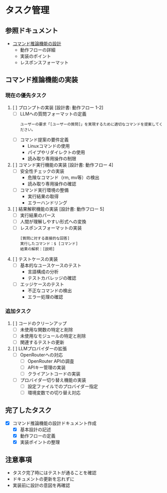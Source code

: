 # タスク管理

## 参照ドキュメント
- [コマンド推論機能の設計](docs/COMMAND_INFERENCE.md)
  - 動作フローの詳細
  - 実装のポイント
  - レスポンスフォーマット

## コマンド推論機能の実装

### 現在の優先タスク
1. [ ] プロンプトの実装 [設計書: 動作フロー 1-2]
   - [ ] LLMへの質問フォーマットの定義
     ```
     ユーザーの要求「[ユーザーの質問]」を実現するために適切なコマンドを提案してください。
     ```
   - [ ] コマンド提案の要件定義
     - Linuxコマンドの使用
     - パイプやリダイレクトの使用
     - 読み取り専用操作の制限

2. [ ] コマンド実行機能の実装 [設計書: 動作フロー 4]
   - [ ] 安全性チェックの実装
     - 危険なコマンド（rm, mv等）の検出
     - 読み取り専用操作の確認
   - [ ] コマンド実行環境の整備
     - 実行結果の取得
     - エラーハンドリング

3. [ ] 結果解釈機能の実装 [設計書: 動作フロー 5]
   - [ ] 実行結果のパース
   - [ ] 人間が理解しやすい形式への変換
   - [ ] レスポンスフォーマットの実装
     ```
     [質問に対する直接的な回答]
     実行したコマンド：$ [コマンド]
     結果の解釈：[説明]
     ```

4. [ ] テストケースの実装
   - [ ] 基本的なユースケースのテスト
     - 言語構成の分析
     - テストカバレッジの確認
   - [ ] エッジケースのテスト
     - 不正なコマンドの検出
     - エラー処理の確認

### 追加タスク
1. [ ] コードのクリーンアップ
   - [ ] 未使用な関数の特定と削除
   - [ ] 未使用なモジュールの特定と削除
   - [ ] 関連するテストの更新

2. [ ] LLMプロバイダーの拡張
   - [ ] OpenRouterへの対応
     - [ ] OpenRouter APIの調査
     - [ ] APIキー管理の実装
     - [ ] クライアントコードの実装
   - [ ] プロバイダー切り替え機能の実装
     - [ ] 設定ファイルでのプロバイダー指定
     - [ ] 環境変数での切り替え対応

## 完了したタスク
- [x] コマンド推論機能の設計ドキュメント作成
  - [x] 基本設計の記述
  - [x] 動作フローの定義
  - [x] 実装ポイントの整理

## 注意事項
- タスク完了時にはテストが通ることを確認
- ドキュメントの更新を忘れずに
- 実装前に設計の意図を再確認 